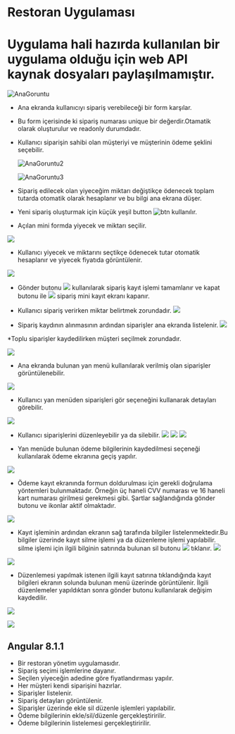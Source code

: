 # Restoran Uygulaması
# <b>Uygulama hali hazırda kullanılan bir uygulama olduğu için web API kaynak dosyaları paylaşılmamıştır.</b>

![AnaGoruntu](https://github.com/NisanurBulut/RestaurantAPP/blob/master/src/assets/Tanitim/AnaGoruntu.JPG)

* Ana ekranda kullanıcıyı sipariş verebileceği bir form karşılar. 
* Bu form içerisinde ki sipariş numarası unique bir değerdir.Otamatik olarak oluşturulur ve readonly durumdadır.
* Kullanıcı siparişin sahibi olan müşteriyi ve müşterinin ödeme şeklini seçebilir.

    ![AnaGoruntu2](https://github.com/NisanurBulut/RestaurantAPP/blob/master/src/assets/Tanitim/AnaGoruntu2.JPG)


    ![AnaGoruntu3](https://github.com/NisanurBulut/RestaurantAPP/blob/master/src/assets/Tanitim/AnaGoruntu3.JPG)
* Sipariş edilecek olan yiyeceğim miktarı değiştikçe ödenecek toplam tutarda otomatik olarak hesaplanır ve bu bilgi ana ekrana düşer.


* Yeni sipariş oluşturmak için küçük yeşil button 
![btn](https://github.com/NisanurBulut/RestaurantAPP/blob/master/src/assets/Tanitim/btn.JPG) kullanılır. 

* Açılan mini formda yiyecek ve miktarı seçilir.

![](https://github.com/NisanurBulut/RestaurantAPP/blob/master/src/assets/Tanitim/AnaGoruntu4.JPG)

* Kullanıcı yiyecek ve miktarını seçtikçe ödenecek tutar otomatik hesaplanır ve yiyecek fiyatıda görüntülenir.

![](https://github.com/NisanurBulut/RestaurantAPP/blob/master/src/assets/Tanitim/AnaGoruntu5.JPG)

* Gönder butonu ![](https://github.com/NisanurBulut/RestaurantAPP/blob/master/src/assets/Tanitim/btn1.JPG) kullanılarak sipariş  kayıt işlemi tamamlanır ve kapat butonu ile ![](https://github.com/NisanurBulut/RestaurantAPP/blob/master/src/assets/Tanitim/btn2.JPG) sipariş mini kayıt ekranı kapanır.

* Kullanıcı sipariş verirken miktar belirtmek zorundadır.
![](https://github.com/NisanurBulut/RestaurantAPP/blob/master/src/assets/Tanitim/AnaGoruntu61.JPG)

* Sipariş kaydının alınmasının ardından siparişler ana ekranda listelenir.
![](https://github.com/NisanurBulut/RestaurantAPP/blob/master/src/assets/Tanitim/AnaGoruntu7.JPG)

*Toplu siparişler kaydedilirken müşteri seçilmek zorundadır.

![](https://github.com/NisanurBulut/RestaurantAPP/blob/master/src/assets/Tanitim/AnaGoruntu8.JPG)

* Ana ekranda bulunan yan menü kullanılarak verilmiş olan siparişler görüntülenebilir.

![](https://github.com/NisanurBulut/RestaurantAPP/blob/master/src/assets/Tanitim/AnaGoruntu9.JPG)

* Kullanıcı yan menüden siparişleri gör seçeneğini kullanarak detayları görebilir.

![](https://github.com/NisanurBulut/RestaurantAPP/blob/master/src/assets/Tanitim/AnaGoruntu10.JPG)

* Kullanıcı siparişlerini düzenleyebilir ya da silebilir.
![](https://github.com/NisanurBulut/RestaurantAPP/blob/master/src/assets/Tanitim/AnaGoruntu11.JPG)
![](https://github.com/NisanurBulut/RestaurantAPP/blob/master/src/assets/Tanitim/AnaGoruntu12.JPG)
![](https://github.com/NisanurBulut/RestaurantAPP/blob/master/src/assets/Tanitim/AnaGoruntu13.JPG)

* Yan menüde bulunan ödeme bilgilerinin kaydedilmesi seçeneği kullanılarak ödeme ekranına geçiş yapılır.

![](https://github.com/NisanurBulut/RestaurantAPP/blob/master/src/assets/Tanitim/AnaGoruntu14.JPG)

* Ödeme kayıt ekranında formun doldurulması için gerekli doğrulama yöntemleri bulunmaktadır. Örneğin üç haneli CVV numarası ve 16 haneli kart numarası girilmesi gerekmesi gibi. Şartlar sağlandığında gönder butonu ve ikonlar aktif olmaktadır.

![](https://github.com/NisanurBulut/RestaurantAPP/blob/master/src/assets/Tanitim/AnaGoruntu15.JPG)

* Kayıt işleminin ardından ekranın sağ tarafında bilgiler listelenmektedir.Bu bilgiler üzerinde kayıt silme işlemi ya da düzenleme işlemi yapılabilir. silme işlemi için ilgili bilginin satırında bulunan sil butonu ![](https://github.com/NisanurBulut/RestaurantAPP/blob/master/src/assets/Tanitim/btn3.JPG) tıklanır.
 ![](https://github.com/NisanurBulut/RestaurantAPP/blob/master/src/assets/Tanitim/AnaGoruntu16.JPG) 

 ![](https://github.com/NisanurBulut/RestaurantAPP/blob/master/src/assets/Tanitim/AnaGoruntu17.JPG)

 * Düzenlemesi yapılmak istenen ilgili kayıt satırına tıklandığında kayıt bilgileri ekranın solunda bulunan menü üzerinde görüntülenir. İlgili düzenlemeler yapıldıktan sonra gönder butonu kullanılarak değişim kaydedilir.

  ![](https://github.com/NisanurBulut/RestaurantAPP/blob/master/src/assets/Tanitim/AnaGoruntu18.JPG) 

 ![](https://github.com/NisanurBulut/RestaurantAPP/blob/master/src/assets/Tanitim/AnaGoruntu19.JPG)

## Angular 8.1.1<br/>
* Bir restoran yönetim uygulamasıdır.<br/>
* Sipariş seçimi işlemlerine dayanır.<br/>
* Seçilen yiyeceğin adedine göre fiyatlandırması yapılır.<br/>
* Her müşteri kendi siparişini hazırlar.<br/>
* Siparişler listelenir.<br/>
* Sipariş detayları görüntülenir.<br/>
* Siparişler üzerinde ekle sil düzenle işlemleri yapılabilir.<br/>
* Ödeme bilgilerinin ekle/sil/düzenle gerçekleştiririlir.<br/>
* Ödeme bilgilerinin listelemesi gerçekleştiririlir.<br/>
